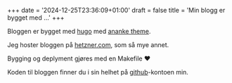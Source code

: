 +++
date = '2024-12-25T23:36:09+01:00'
draft = false
title = 'Min blogg er bygget med ...'
+++

Bloggen er bygget med [hugo](https://gohugo.io) med [ananke theme](https://github.com/theNewDynamic/gohugo-theme-ananke).

Jeg hoster bloggen på [hetzner.com](https://hetzner.com), som så mye annet.

Bygging og deplyment gjøres med en Makefile ❤️

Koden til bloggen finner du i sin helhet på [github](https://github.com/nilsmagnus/blogging)-kontoen min.
